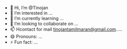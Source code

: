 - 👋 Hi, I’m @Tinojan
- 👀 I’m interested in ...
- 🌱 I’m currently learning ...
- 💞️ I’m looking to collaborate on ...
- 📫 Hcontact for mail tinojantamilmaran@gmail.com.....
- 😄 Pronouns: ...
- ⚡ Fun fact: ...

<!---
Tinojan/Tinojan is a ✨ special ✨ repository because its `README.md` (this file) appears on your GitHub profile.
You can click the Preview link to take a look at your changes.
--->
